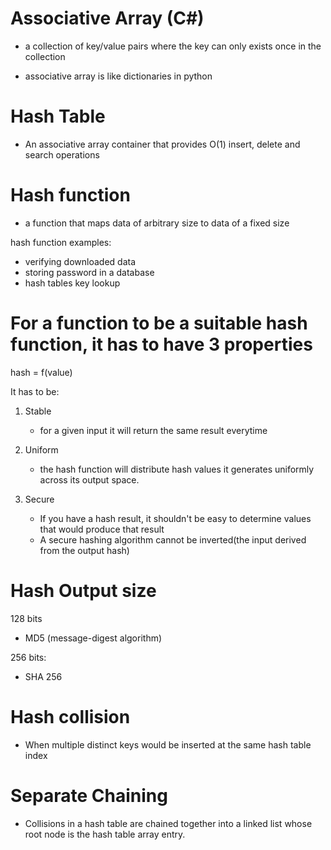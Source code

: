 # Associative Array (C#)

- a collection of key/value pairs where the key can only exists once in the collection

- associative array is like dictionaries in python

# Hash Table

- An associative array container that provides O(1) insert, delete and search operations

# Hash function

- a function that maps data of arbitrary size to data of a fixed size

hash function examples:

- verifying downloaded data
- storing password in a database
- hash tables key lookup

# For a function to be a suitable hash function, it has to have 3 properties

hash = f(value)

It has to be:

1. Stable

   - for a given input it will return the same result everytime

2. Uniform

   - the hash function will distribute hash values it generates uniformly across its output space.

3. Secure
   - If you have a hash result, it shouldn't be easy to determine values that would produce that result
   - A secure hashing algorithm cannot be inverted(the input derived from the output hash)

# Hash Output size

128 bits

- MD5 (message-digest algorithm)

256 bits:

- SHA 256

# Hash collision

- When multiple distinct keys would be inserted at the same hash table index

# Separate Chaining

- Collisions in a hash table are chained together into a linked list whose root node is the hash table array entry.
